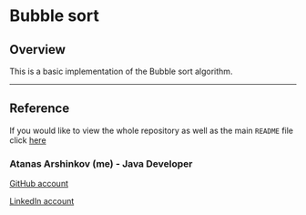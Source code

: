 # Bubble sort

## Overview

This is a basic implementation of the Bubble sort algorithm.

___

## Reference

If you would like to view the whole repository as well as the main `README` file click [here](https://github.com/aarshinkov/ADS2018Informatics/tree/master/AtanasArshinkov_1601261054)

### Atanas Arshinkov (me) - Java Developer

[GitHub account](https://www.github.com/aarshinkov)

[LinkedIn account](https://www.linkedin.com/in/atanas-arshinkov)